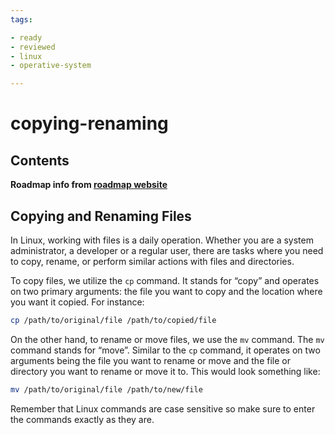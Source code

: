```yaml
---
tags:

- ready
- reviewed
- linux
- operative-system

---
```


# copying-renaming

## Contents

__Roadmap info from [roadmap website](https://roadmap.sh/linux/working-with-files/copying-renaming)__

## Copying and Renaming Files

In Linux, working with files is a daily operation. Whether you are a system administrator, a developer or a regular user, there are tasks where you need to copy, rename, or perform similar actions with files and directories.

To copy files, we utilize the `cp` command. It stands for “copy” and operates on two primary arguments: the file you want to copy and the location where you want it copied. For instance:

```bash
cp /path/to/original/file /path/to/copied/file

```

On the other hand, to rename or move files, we use the `mv` command. The `mv` command stands for “move”. Similar to the `cp` command, it operates on two arguments being the file you want to rename or move and the file or directory you want to rename or move it to. This would look something like:

```bash
mv /path/to/original/file /path/to/new/file

```

Remember that Linux commands are case sensitive so make sure to enter the commands exactly as they are.
